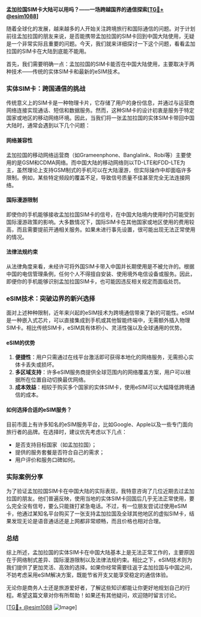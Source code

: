 **孟加拉国SIM卡大陆可以用吗？——一场跨越国界的通信探索[[TG💪+ @esim1088](https://t.me/s/esim1088)]**

随着全球化的发展，越来越多的人开始关注跨境旅行和国际通信的问题。对于计划前往孟加拉国的朋友来说，是否能携带孟加拉国的SIM卡回到中国大陆使用，无疑是一个非常实际且重要的问题。今天，我们就来详细探讨一下这个问题，看看孟加拉国的SIM卡在大陆到底能不能用。

首先，我们需要明确一点：孟加拉国的SIM卡能否在中国大陆使用，主要取决于两种技术——传统的实体SIM卡和最新的eSIM技术。

### 实体SIM卡：跨国通信的挑战

传统意义上的SIM卡是一种物理卡片，它存储了用户的身份信息，并通过与运营商网络连接实现通话、短信和数据服务。然而，这种SIM卡的设计初衷是服务于特定国家或地区的移动网络环境。因此，当我们将一张孟加拉国的实体SIM卡带回中国大陆时，通常会遇到以下几个问题：

#### 网络兼容性
孟加拉国的移动网络运营商（如Grameenphone、Banglalink、Robi等）主要使用的是GSM和CDMA网络。而中国大陆的移动网络则以TD-LTE和FDD-LTE为主，虽然理论上支持GSM制式的手机可以在大陆漫游，但实际操作中却面临许多限制。例如，某些特定频段的覆盖不足，导致信号质量不佳甚至完全无法连接网络。

#### 国际漫游限制
即使你的手机能够接收孟加拉国SIM卡的信号，在中国大陆境内使用时仍可能受到国际漫游政策的影响。大多数情况下，国际SIM卡在其他国家或地区使用的费用较高，而且需要提前开通相关服务。如果未进行事先设置，很可能出现无法正常使用的情况。

#### 法律法规约束
从法律角度来看，未经许可将外国SIM卡带入中国并长期使用是不被允许的。根据中国的电信管理条例，任何个人不得擅自安装、使用境外电信设备或服务。因此，即便你的手机能够识别孟加拉国SIM卡，也可能因违反相关规定而面临处罚。

### eSIM技术：突破边界的新兴选择

面对上述种种限制，近年来兴起的eSIM技术为跨境通信带来了新的可能性。eSIM是一种嵌入式芯片，可以直接集成到手机或其他智能终端中，无需额外插入物理SIM卡。相比传统SIM卡，eSIM具有体积小、灵活性强以及全球通用的优势。

#### eSIM的优势
1. **便捷性**：用户只需通过在线平台激活即可获得本地化的网络服务，无需担心实体卡丢失或损坏。
2. **多区域支持**：许多eSIM服务商提供全球范围内的网络覆盖方案，用户可以根据所在位置自动切换最优网络。
3. **成本效益**：相较于购买多个国家的实体SIM卡，使用eSIM可以大幅降低跨境通信的成本。

#### 如何选择合适的eSIM服务？
目前市面上有许多知名的eSIM服务平台，比如Google、Apple以及一些专门面向旅行者的品牌。在选择时，建议优先考虑以下几点：
- 是否支持目标国家（如孟加拉国）；
- 提供的服务套餐是否符合自己的需求；
- 用户评价和服务口碑如何。

### 实际案例分享

为了验证孟加拉国SIM卡在中国大陆的实际表现，我特意咨询了几位近期去过孟加拉国的朋友。他们普遍反映，使用当地的实体SIM卡回国后几乎无法正常使用，要么完全没有信号，要么只能拨打紧急电话。不过，有一位朋友尝试过使用eSIM卡，他通过某知名平台购买了一张支持孟加拉国及全球其他地区的虚拟SIM卡，结果发现无论是语音通话还是上网都非常顺畅，而且价格也相对合理。

### 总结

综上所述，孟加拉国的实体SIM卡在中国大陆基本上是无法正常工作的，主要原因在于网络制式差异、国际漫游限制以及法律法规约束。相比之下，eSIM技术则为我们提供了更加灵活、高效的选择。如果你经常需要往返于孟加拉国与中国之间，不妨考虑采用eSIM解决方案，既能节省开支又能享受稳定的通信体验。

无论你是商务人士还是旅游爱好者，了解这些知识都能让你更好地规划自己的行程。希望这篇文章对你有所帮助！如果还有其他疑问，欢迎随时留言讨论。

[[TG💪+ @esim1088](https://t.me/s/esim1088) ![Image](https://i.postimg.cc/4NQfJmqS/Snipaste-2025-05-13-00-14-12.png)]